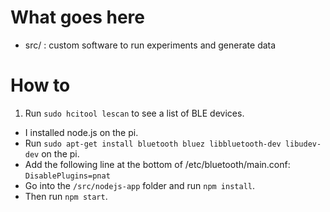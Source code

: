 # What goes here

* src/ : custom software to run experiments and generate data


# How to

1. Run `sudo hcitool lescan` to see a list of BLE devices.


* I installed node.js on the pi.
* Run `sudo apt-get install bluetooth bluez libbluetooth-dev libudev-dev` on the pi.
* Add the following line at the bottom of /etc/bluetooth/main.conf: `DisablePlugins=pnat`
* Go into the `/src/nodejs-app` folder and run `npm install`.
* Then run `npm start`.
